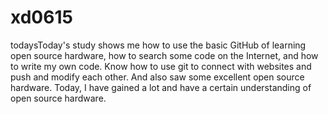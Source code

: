 # xd0615 

todaysToday's study shows me how to use the basic GitHub of learning open source hardware, how to search some code on the Internet, and how to write my own code. Know how to use git to connect with websites and push and modify each other. And also saw some excellent open source hardware. Today, I have gained a lot and have a certain understanding of open source hardware.
